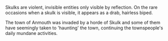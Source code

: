 Skulks are violent, invisible entities only visible by reflection. On the rare occasions when a skulk is visible, it appears as a drab, hairless biped.

The town of Anmouth was invaded by a horde of Skulk and some of them have seemingly taken to 'haunting' the town, continuing the townspeople's daily mundane activities.